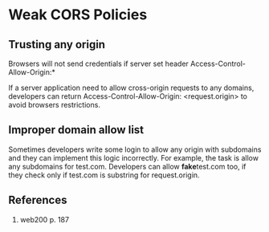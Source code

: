 # Weak CORS Policies

## Trusting any origin
Browsers will not send credentials if server set header Access-Control-Allow-Origin:*

If a server application need to allow cross-origin requests to any domains, developers can return Access-Control-Allow-Origin: <request.origin> to avoid browsers restrictions.

## Improper domain allow list

Sometimes developers write some login to allow any origin with subdomains and they can implement this logic incorrectly.
For example, the task is allow any subdomains for test.com. Developers can allow **fake**test.com too, if they check only if test.com is substring for request.origin. 
## References
1. web200 p. 187